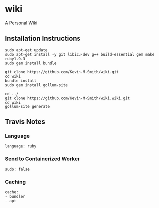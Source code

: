 # wiki
A Personal Wiki

## Installation Instructions

```
sudo apt-get update 
sudo apt-get install -y git libicu-dev g++ build-essential gem make ruby1.9.3
sudo gem install bundle

git clone https://github.com/Kevin-M-Smith/wiki.git
cd wiki
bundle install
sudo gem install gollum-site

cd ../
git clone https://github.com/Kevin-M-Smith/wiki.wiki.git
cd wiki
gollum-site generate

```

## Travis Notes

### Language
```
language: ruby
```

### Send to Containerized Worker
```
sudo: false
```

### Caching

```
cache:
- bundler
- apt
```
